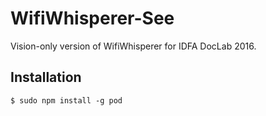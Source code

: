 # WifiWhisperer-See

Vision-only version of WifiWhisperer for IDFA DocLab 2016.

## Installation

```
$ sudo npm install -g pod
```
